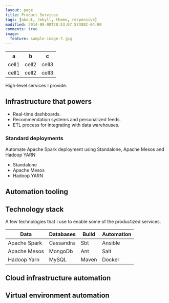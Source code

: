 ```yaml
---
layout: page
title: Product Services
tags: [about, Jekyll, theme, responsive]
modified: 2014-08-08T20:53:07.573882-04:00
comments: true
image:
  feature: sample-image-7.jpg
---
```


  <table class="table">
      <th>a</th>
      <th>b</th>
      <th>c</th>
     <tr>
       <td>cell1</td>
       <td>cell2</td>
       <td>cell3</td>
     </tr>
     <tr>
            <td>cell1</td>
            <td>cell2</td>
            <td>cell3</td>
     </tr>
   </table>
 
High-level services I provide.

## Infrastructure that powers

* Real-time dashboards.
* Recommendation systems and personalized feeds.
* ETL process for integrating with data warehouses. 

### Standard deployments

Automate Apache Spark deployment using Standalone, Apache Mesos and Hadoop YARN

* Standalone
* Apache Mesos
* Hadoop YARN

## Automation tooling

## Technology stack 

A few technologies that I use to enable some of the productized services. 

| Data                | Databases | Build       | Automation |
|---------------------|-----------|-------------|------------|
| Apache Spark        | Cassandra | Sbt         | Ansible    |
| Apache Mesos        | MongoDb   | Ant         | Salt       |
| Hadoop Yarn         | MySQL     | Maven       | Docker     |

## Cloud infrastructure automation

## Virtual environment automation




<!--
Implementation (and or) design of a backend system to support real-time dashboards, personalization feeds and APIs as well as ETL for data warehouses.
Real-time iterative machine learning such as recommendation systems and personalized feeds. 
Real-time ETL process for integrating with data warehouses 
Automating your infrastructure enables consistent and reliable environments. 
-->




